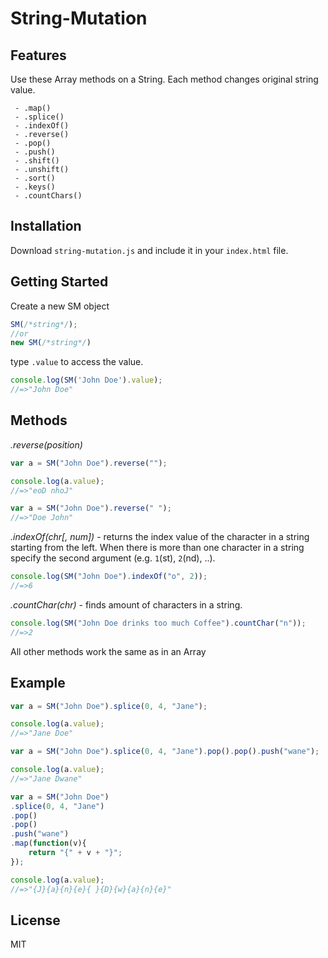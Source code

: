 # String-Mutation

## Features

Use these Array methods on a String. Each method changes original string value.

     - .map()
     - .splice()
     - .indexOf() 
     - .reverse()
     - .pop()
     - .push()
     - .shift()
     - .unshift()
     - .sort()
     - .keys()
     - .countChars()
 
## Installation
Download `string-mutation.js` and include it in your `index.html` file.

## Getting Started
Create a new SM object

```js
SM(/*string*/);
//or
new SM(/*string*/)
```
type `.value` to access the value.

```js
console.log(SM('John Doe').value);
//=>"John Doe"
```

## Methods
*.reverse(position)*

```js
var a = SM("John Doe").reverse("");

console.log(a.value);
//=>"eoD nhoJ"

var a = SM("John Doe").reverse(" ");
//=>"Doe John"
```

*.indexOf(chr[, num])* - returns the index value of the character in a string starting from the left. When there is more than one character in a string specify the second argument (e.g. `1`(st), `2`(nd), ..).

```js
console.log(SM("John Doe").indexOf("o", 2));
//=>6
```

*.countChar(chr)* - finds amount of characters in a string.

```js
console.log(SM("John Doe drinks too much Coffee").countChar("n"));
//=>2
```
All other methods work the same as in an Array

## Example

```js
var a = SM("John Doe").splice(0, 4, "Jane");

console.log(a.value);
//=>"Jane Doe"

var a = SM("John Doe").splice(0, 4, "Jane").pop().pop().push("wane");

console.log(a.value);
//=>"Jane Dwane"

var a = SM("John Doe")
.splice(0, 4, "Jane")
.pop()
.pop()
.push("wane")
.map(function(v){ 
    return "{" + v + "}"; 
});

console.log(a.value);
//=>"{J}{a}{n}{e}{ }{D}{w}{a}{n}{e}"
```


## License
MIT
